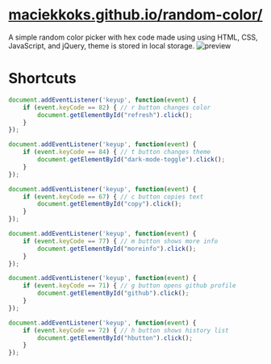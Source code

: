 # [maciekkoks.github.io/random-color/](https://maciekkoks.github.io/random-color/)
A simple random color picker with hex code made using using HTML, CSS, JavaScript, and jQuery,
theme is stored in local storage.
![preview](https://raw.githubusercontent.com/maciekkoks/random-colors/main/img/preview.png)
# Shortcuts
```js
document.addEventListener('keyup', function(event) {
    if (event.keyCode == 82) { // r button changes color
        document.getElementById("refresh").click();
    }
});

document.addEventListener('keyup', function(event) {
    if (event.keyCode == 84) { // t button changes theme
        document.getElementById("dark-mode-toggle").click();
    }
});

document.addEventListener('keyup', function(event) {
    if (event.keyCode == 67) { // c button copies text
        document.getElementById("copy").click();
    }
});

document.addEventListener('keyup', function(event) {
    if (event.keyCode == 77) { // m button shows more info
        document.getElementById("moreinfo").click();
    }
});

document.addEventListener('keyup', function(event) {
    if (event.keyCode == 71) { // g button opens github profile
        document.getElementById("github").click();
    }
});

document.addEventListener('keyup', function(event) {
    if (event.keyCode == 72) { // h button shows history list
        document.getElementById("hbutton").click();
    }
});
```
